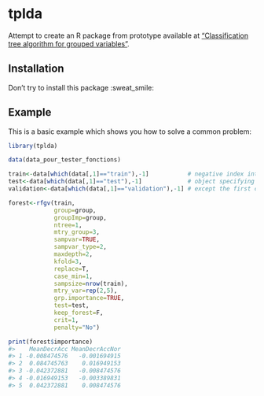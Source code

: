 
<!-- README.md is generated from README.Rmd. Please edit that file -->

# tplda

Attempt to create an R package from prototype available at
[“Classification tree algorithm for grouped
variables”](https://github.com/apoterie/TPLDA).

## Installation

Don’t try to install this package :sweat\_smile:

## Example

This is a basic example which shows you how to solve a common problem:

``` r
library(tplda)

data(data_pour_tester_fonctions)

train<-data[which(data[,1]=="train"),-1]           # negative index into the `data` 
test<-data[which(data[,1]=="test"),-1]             # object specifying all rows and all columns 
validation<-data[which(data[,1]=="validation"),-1] # except the first column.

forest<-rfgv(train,
             group=group,
             groupImp=group,
             ntree=1,
             mtry_group=3,
             sampvar=TRUE,
             sampvar_type=2,
             maxdepth=2,
             kfold=3,
             replace=T,
             case_min=1,
             sampsize=nrow(train),
             mtry_var=rep(2,5),
             grp.importance=TRUE,
             test=test,
             keep_forest=F,
             crit=1,
             penalty="No")

print(forest$importance)
#>    MeanDecrAcc MeanDecrAccNor
#> 1 -0.008474576   -0.001694915
#> 2  0.084745763    0.016949153
#> 3 -0.042372881   -0.008474576
#> 4 -0.016949153   -0.003389831
#> 5  0.042372881    0.008474576
```
